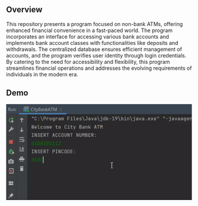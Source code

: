 ## Overview
This repository presents a program focused on non-bank ATMs, offering enhanced financial convenience in a fast-paced world. The program incorporates an interface for accessing various bank accounts and implements bank account classes with functionalities like deposits and withdrawals. The centralized database ensures efficient management of accounts, and the program verifies user identity through login credentials. By catering to the need for accessibility and flexibility, this program streamlines financial operations and addresses the evolving requirements of individuals in the modern era.

## Demo
<img src="https://github.com/TunahanBoyaci/Non-BankAtms/blob/main/ezgif-1-a544b79cd8.gif">
